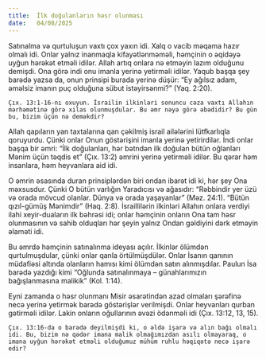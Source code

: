 ```yaml
---
title:  İlk doğulanların həsr olunması
date:   04/08/2025
---
```


Satınalma və qurtuluşun vaxtı çox yaxın idi. Xalq o vacib məqama hazır olmalı idi. Onlar yalnız inanmaqla kifayətlənməməli, həmçinin o əqidəyə uyğun hərəkət etməli idilər. Allah artıq onlara nə etməyin lazım olduğunu demişdi. Ona görə indi onu imanla yerinə yetirməli idilər. Yaqub başqa şey barədə yazsa da, onun prinsipi burada yerinə düşür: “Ey ağılsız adam, əməlsiz imanın puç olduğuna sübut istəyirsənmi?” (Yaq. 2:20).

`Çıx. 13:1-16-nı oxuyun. İsrailin ilkinləri sonuncu cəza vaxtı Allahın mərhəmətinə görə xilas olunmuşdular. Bu əmr nəyə görə əbədidir? Bu gün bu, bizim üçün nə deməkdir?`

Allah qapıların yan taxtalarına qan çəkilmiş israil ailələrini lütfkarlıqla qoruyurdu. Çünki onlar Onun göstərişini imanla yerinə yetirirdilər. İndi onlar başqa bir əmri: “İlk doğulanları, hər bətndən ilk doğulan bütün oğlanları Mənim üçün təqdis et” (Çıx. 13:2) əmrini yerinə yetirməli idilər. Bu qərar həm insanlara, həm heyvanlara aid idi.

O əmrin əsasında duran prinsiplərdən biri ondan ibarət idi ki, hər şey Ona məxsusdur. Çünki O bütün varlığın Yaradıcısı və ağasıdır: “Rəbbindir yer üzü və orada mövcud olanlar. Dünya və orada yaşayanlar” (Məz. 24:1). “Bütün qızıl-gümüş Mənimdir” (Haq. 2:8). İsraillilərin ilkinləri Allahın onlara verdiyi ilahi xeyir-duaların ilk bəhrəsi idi; onlar həmçinin onların Ona tam həsr olunmasının və sahib olduqları hər şeyin yalnız Ondan gəldiyini dərk etməyin əlaməti idi.

Bu əmrdə həmçinin satınalınma ideyası açılır. İlkinlər ölümdən qurtulmuşdular, çünki onlar qanla örtülmüşdülər. Onlar İsanın qanının müdafiəsi altında olanların hamısı kimi ölümdən satın alınmışdılar. Paulun İsa barədə yazdığı kimi “Oğlunda satınalınmaya – günahlarımızın bağışlanmasına malikik” (Kol. 1:14).

Eyni zamanda o həsr olunmanı Misir əsarətindən azad olmaları şərəfinə necə yerinə yetirmək barədə göstərişlər verilmişdi. Onlar heyvanları qurban gətirməli idilər. Lakin onların oğullarının əvəzi ödənməli idi (Çıx. 13:12, 13, 15).

`Çıx. 13:16-da o barədə deyilmişdi ki, o əldə işarə və alın bağı olmalı idi. Bu, bizim nə qədər imana malik olmağımızdan asılı olmayaraq, o imana uyğun hərəkət etməli olduğumuz mühüm ruhlu həqiqətə necə işarə edir?`